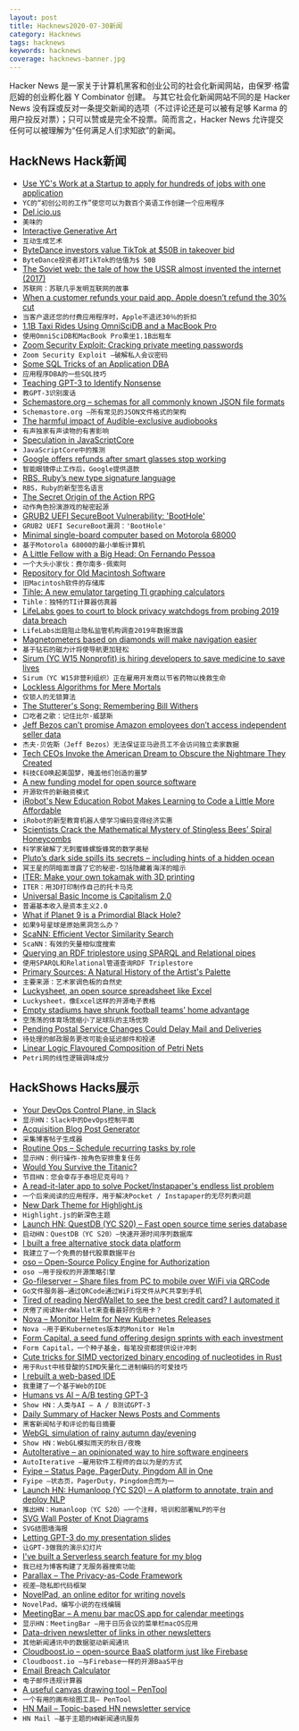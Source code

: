 ```yaml
---
layout: post
title: Hacknews2020-07-30新闻
category: Hacknews
tags: hacknews
keywords: hacknews
coverage: hacknews-banner.jpg
---
```


Hacker News 是一家关于计算机黑客和创业公司的社会化新闻网站，由保罗·格雷厄姆的创业孵化器 Y Combinator 创建。
与其它社会化新闻网站不同的是 Hacker News 没有踩或反对一条提交新闻的选项（不过评论还是可以被有足够 Karma 的用户投反对票）；只可以赞或是完全不投票。简而言之，Hacker News 允许提交任何可以被理解为“任何满足人们求知欲”的新闻。

## HackNews Hack新闻


- [Use YC's Work at a Startup to apply for hundreds of jobs with one application](https://www.workatastartup.com/?utm_source=hn_jobs)
- `YC的“初创公司的工作”使您可以为数百个英语工作创建一个应用程序`
- [Del.icio.us](http://del.icio.us/)
- `美味的`
- [Interactive Generative Art](http://weavesilk.com/?ika/)
- `互动生成艺术`
- [ByteDance investors value TikTok at $50B in takeover bid](https://www.reuters.com/article/us-bytedance-tiktok-exclusive/exclusive-bytedance-investors-value-tiktok-at-50-billion-in-takeover-bid-sources-idUSKCN24U1M9)
- `ByteDance投资者对TikTok的估值为$ 50B`
- [The Soviet web: the tale of how the USSR almost invented the internet (2017)](https://www.calvertjournal.com/articles/show/7605/soviet-internet-cybernetics-viktor-glushkov)
- `苏联网：苏联几乎发明互联网的故事`
- [When a customer refunds your paid app, Apple doesn’t refund the 30% cut](https://twitter.com/twolivesleft/status/1288344977169235968)
- `当客户退还您的付费应用程序时，Apple不退还30％的折扣`
- [1.1B Taxi Rides Using OmniSciDB and a MacBook Pro](https://tech.marksblogg.com/omnisci-macos-macbookpro-mbp.html)
- `使用OmniSciDB和MacBook Pro乘坐1.1B出租车`
- [Zoom Security Exploit: Cracking private meeting passwords](https://www.tomanthony.co.uk/blog/zoom-security-exploit-crack-private-meeting-passwords/)
- `Zoom Security Exploit –破解私人会议密码`
- [Some SQL Tricks of an Application DBA](https://hakibenita.com/sql-tricks-application-dba)
- `应用程序DBA的一些SQL技巧`
- [Teaching GPT-3 to Identify Nonsense](https://arr.am/2020/07/25/gpt-3-uncertainty-prompts/)
- `教GPT-3识别废话`
- [Schemastore.org – schemas for all commonly known JSON file formats](https://www.schemastore.org/json/)
- `Schemastore.org –所有常见的JSON文件格式的架构`
- [The harmful impact of Audible-exclusive audiobooks](https://blog.libro.fm/the-harmful-impact-of-audible-exclusive-audiobooks/)
- `有声独家有声读物的有害影响`
- [Speculation in JavaScriptCore](https://webkit.org/blog/10308/speculation-in-javascriptcore/)
- `JavaScriptCore中的推测`
- [Google offers refunds after smart glasses stop working](https://www.bbc.co.uk/news/technology-53581762)
- `智能眼镜停止工作后，Google提供退款`
- [RBS, Ruby’s new type signature language](https://developer.squareup.com/blog/the-state-of-ruby-3-typing)
- `RBS，Ruby的新型签名语言`
- [The Secret Origin of the Action RPG](https://medium.com/@obskyr/the-secret-origin-of-the-action-rpg-254a180079dd)
- `动作角色扮演游戏的秘密起源`
- [GRUB2 UEFI SecureBoot Vulnerability: 'BootHole'](https://www.debian.org/security/2020-GRUB-UEFI-SecureBoot/)
- `GRUB2 UEFI SecureBoot漏洞：'BootHole'`
- [Minimal single-board computer based on Motorola 68000](https://github.com/74hc595/68k-nano)
- `基于Motorola 68000的最小单板计算机`
- [A Little Fellow with a Big Head: On Fernando Pessoa](https://www.theparisreview.org/blog/2020/07/27/a-little-fellow-with-a-big-head/)
- `一个大头小家伙：费尔南多·佩索阿`
- [Repository for Old Macintosh Software](https://www.macintoshrepository.org/)
- `旧Macintosh软件的存储库`
- [Tihle: A new emulator targeting TI graphing calculators](https://www.taricorp.net/2020/introducing-tihle/)
- `Tihle：独特的TI计算器仿真器`
- [LifeLabs goes to court to block privacy watchdogs from probing 2019 data breach](https://www.cbc.ca/news/business/lifelabs-data-breach-1.5667618)
- `LifeLabs出庭阻止隐私监管机构调查2019年数据泄露`
- [Magnetometers based on diamonds will make navigation easier](https://www.economist.com/science-and-technology/2020/07/18/magnetometers-based-on-diamonds-will-make-navigation-easier)
- `基于钻石的磁力计将使导航更加轻松`
- [Sirum (YC W15 Nonprofit) is hiring developers to save medicine to save lives](https://sirum.breezy.hr/)
- `Sirum（YC W15非营利组织）正在雇用开发商以节省药物以挽救生命`
- [Lockless Algorithms for Mere Mortals](https://lwn.net/SubscriberLink/827180/a1c1305686bfea67/)
- `仅锁人的无锁算法`
- [The Stutterer's Song: Remembering Bill Withers](https://thepointmag.com/criticism/the-stutterers-song-bill-withers/)
- `口吃者之歌：记住比尔·威瑟斯`
- [Jeff Bezos can’t promise Amazon employees don’t access independent seller data](https://www.theverge.com/2020/7/29/21347083/jeff-bezos-amazon-tech-antitrust-hearing-jayapal-questioning)
- `杰夫·贝佐斯（Jeff Bezos）无法保证亚马逊员工不会访问独立卖家数据`
- [Tech CEOs Invoke the American Dream to Obscure the Nightmare They Created](https://www.vice.com/en_us/article/jgxbkg/tech-ceos-invoke-the-american-dream-to-obscure-the-nightmare-they-created)
- `科技CEO唤起美国梦，掩盖他们创造的噩梦`
- [A new funding model for open source software](https://vriad.com/essays/a-modest-proposal-for-oss-sustainability)
- `开源软件的新融资模式`
- [iRobot's New Education Robot Makes Learning to Code a Little More Affordable](https://spectrum.ieee.org/automaton/robotics/home-robots/irobot-new-education-robot-root)
- `iRobot的新型教育机器人使学习编码变得经济实惠`
- [Scientists Crack the Mathematical Mystery of Stingless Bees’ Spiral Honeycombs](https://www.smithsonianmag.com/smart-news/stingless-bees-build-spiral-honeycombs-grow-crystals-180975405/)
- `科学家破解了无刺蜜蜂螺旋蜂窝的数学奥秘`
- [Pluto’s dark side spills its secrets – including hints of a hidden ocean](https://www.nature.com/immersive/d41586-020-02082-1/index.html)
- `冥王星的阴暗面泄露了它的秘密-包括隐藏着海洋的暗示`
- [ITER: Make your own tokamak with 3D printing](https://www.iter.org/newsline/-/3477)
- `ITER：用3D打印制作自己的托卡马克`
- [Universal Basic Income is Capitalism 2.0](https://timjrobinson.com/universal-basic-income-is-capitalism-2-0/)
- `普遍基本收入是资本主义2.0`
- [What if Planet 9 is a Primordial Black Hole?](https://link.aps.org/doi/10.1103/PhysRevLett.125.051103)
- `如果9号星球是原始黑洞怎么办？`
- [ScaNN: Efficient Vector Similarity Search](https://ai.googleblog.com/2020/07/announcing-scann-efficient-vector.html)
- `ScaNN：有效的矢量相似度搜索`
- [Querying an RDF triplestore using SPARQL and Relational pipes](https://relational-pipes.globalcode.info/v_0/examples-rdf-sparql.xhtml)
- `使用SPARQL和Relational管道查询RDF Triplestore`
- [Primary Sources: A Natural History of the Artist's Palette](https://publicdomainreview.org/essay/primary-sources)
- `主要来源：艺术家调色板的自然史`
- [Luckysheet, an open source spreadsheet like Excel](https://github.com/mengshukeji/Luckysheet)
- `Luckysheet，像Excel这样的开源电子表格`
- [Empty stadiums have shrunk football teams’ home advantage](https://www.economist.com/graphic-detail/2020/07/25/empty-stadiums-have-shrunk-football-teams-home-advantage)
- `空荡荡的体育场馆缩小了足球队的主场优势`
- [Pending Postal Service Changes Could Delay Mail and Deliveries](https://www.npr.org/2020/07/29/894799516/pending-postal-service-changes-could-delay-mail-and-deliveries-advocates-warn)
- `待处理的邮政服务更改可能会延迟邮件和投递`
- [Linear Logic Flavoured Composition of Petri Nets](https://golem.ph.utexas.edu/category/2020/07/linear_logic_flavoured_composi.html)
- `Petri网的线性逻辑调味成分`


## HackShows Hacks展示

- [ Your DevOps Control Plane, in Slack](https://cto.ai/blog/slack-control-plane-for-devops-workflows/)
- `显示HN：Slack中的DevOps控制平面`
- [ Acquisition Blog Post Generator](https://thisstartupacquisitionannouncementdoesnotexist.ajnisbet.com/)
- `采集博客帖子生成器`
- [ Routine Ops – Schedule recurring tasks by role](https://routineops.com)
- `显示HN：例行操作-按角色安排重复任务`
- [ Would You Survive the Titanic?](https://www.gradio.app/hub/hub-titanic)
- `节目HN：您会幸存于泰坦尼克号吗？`
- [ A read-it-later app to solve Pocket/Instapaper's endless list problem](https://dayreads.com)
- `一个后来阅读的应用程序，用于解决Pocket / Instapaper的无尽列表问题`
- [ New Dark Theme for Highlight.js](https://github.com/tonyaldon/discreet-theme)
- `Highlight.js的新深色主题`
- [Launch HN: QuestDB (YC S20) – Fast open source time series database](item?id=23975807)
- `启动HN：QuestDB（YC S20）–快速开源时间序列数据库`
- [ I built a free alternative stock data platform](https://www.quiverquant.com/dashboard/)
- `我建立了一个免费的替代股票数据平台`
- [ oso – Open-Source Policy Engine for Authorization](https://www.osohq.com/)
- `oso –用于授权的开源策略引擎`
- [ Go-fileserver – Share files from PC to mobile over WiFi via QRCode](https://github.com/prdpx7/go-fileserver)
- `Go文件服务器–通过QRCode通过WiFi将文件从PC共享到手机`
- [ Tired of reading NerdWallet to see the best credit card? I automated it](https://savewithtrove.com/)
- `厌倦了阅读NerdWallet来查看最好的信用卡？`
- [ Nova – Monitor Helm for New Kubernetes Releases](https://github.com/FairwindsOps/nova/)
- `Nova –用于新Kubernetes版本的Monitor Helm`
- [ Form Capital, a seed fund offering design sprints with each investment](http://formcapital.com)
- `Form Capital，一个种子基金，每笔投资都提供设计冲刺`
- [ Cute tricks for SIMD vectorized binary encoding of nucleotides in Rust](https://github.com/Daniel-Liu-c0deb0t/cute-nucleotides)
- `用于Rust中核苷酸的SIMD矢量化二进制编码的可爱技巧`
- [ I rebuilt a web-based IDE](https://www.atheos.io/)
- `我重建了一个基于Web的IDE`
- [ Humans vs AI – A/B testing GPT-3](https://vwo.com/ab-testing-openai-gpt-3/)
- `Show HN：人类与AI – A / B测试GPT-3`
- [ Daily Summary of Hacker News Posts and Comments](https://gunargessner.com/hn)
- `黑客新闻帖子和评论的每日摘要`
- [ WebGL simulation of rainy autumn day/evening](https://pluvoir.netlify.app/index.html)
- `Show HN：WebGL模拟雨天的秋日/夜晚`
- [ AutoIterative – an opinionated way to hire software engineers](https://autoiterative.com)
- `AutoIterative –雇用软件工程师的自以为是的方式`
- [ Fyipe – Status Page, PagerDuty, Pingdom All in One](https://fyipe.com/)
- `Fyipe –状态页，PagerDuty，Pingdom合而为一`
- [Launch HN: Humanloop (YC S20) – A platform to annotate, train and deploy NLP](item?id=23987353)
- `推出HN：Humanloop（YC S20）–一个注释，培训和部署NLP的平台`
- [ SVG Wall Poster of Knot Diagrams](https://prideout.net/blog/svg_knots/)
- `SVG结图墙海报`
- [ Letting GPT-3 do my presentation slides](https://twitter.com/nutanc/status/1288517555754110977)
- `让GPT-3做我的演示幻灯片`
- [ I've built a Serverless search feature for my blog](https://www.morling.dev/blog/how-i-built-a-serverless-search-for-my-blog/)
- `我已经为博客构建了无服务器搜索功能`
- [ Parallax – The Privacy-as-Code Framework](https://github.com/openquery-io/parallax)
- `视差–隐私即代码框架`
- [ NovelPad, an online editor for writing novels](https://novelpad.co)
- `NovelPad，编写小说的在线编辑`
- [ MeetingBar – A menu bar macOS app for calendar meetings](https://github.com/leits/MeetingBar)
- `显示HN：MeetingBar –用于日历会议的菜单栏macOS应用`
- [ Data-driven newsletter of links in other newsletters](https://tinyletter.com/codenberg)
- `其他新闻通讯中的数据驱动新闻通讯`
- [ Cloudboost.io – open-source BaaS platform just like Firebase](https://cloudboost.io)
- `Cloudboost.io –与Firebase一样的开源BaaS平台`
- [ Email Breach Calculator](https://breachcalculator.metomic.io/)
- `电子邮件违规计算器`
- [ A useful canvas drawing tool – PenTool](https://github.com/mengshukeji/PenTool)
- `一个有用的画布绘图工具– PenTool`
- [ HN Mail – Topic-based HN newsletter service](https://hnmail.io/)
- `HN Mail –基于主题的HN新闻通讯服务`

